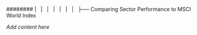 ######## |   |   |   |   |   |   |   ├── Comparing Sector Performance to MSCI World Index

*Add content here*